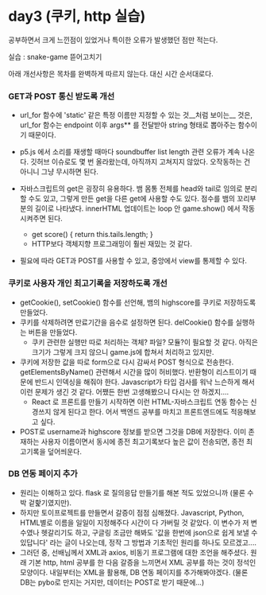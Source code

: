 # day3 (쿠키, http 실습)

공부하면서 크게 느낀점이 있었거나 특이한 오류가 발생했던 점만 적는다.

실습 : snake-game 뜯어고치기



아래 개선사항은 목차를 완벽하게 따르지 않는다. 대신 시간 순서대로다.

### GET과 POST 통신 받도록 개선 

- url_for 함수에 'static' 같은 특정 이름만 지정할 수 있는 것__처럼 보이는__ 것은, url_for 함수는 endpoint 이후 args** 를 전달받아 string 형태로 뽑아주는 함수이기 때문이다.

- p5.js 에서 소리를 재생할 때마다 soundbuffer list length 관련 오류가 계속 나온다. 깃허브 이슈로도 몇 번 올라왔는데, 아직까지 고쳐지지 않았다. 오작동하는 건 아니니 그냥 무시하면 된다.
- 자바스크립트의 get은 굉장히 유용하다. 뱀 몸통 전체를 head와 tail로 임의로 분리할 수도 있고, 그렇게 만든 get을 다른 get에 사용할 수도 있다. 점수를 뱀의 꼬리부분의 길이로 나타냈다. innerHTML 업데이트는 loop 안 game.show() 에서 작동시켜주면 된다.
  + get score() {
    	return this.tails.length;
    }
  + HTTP보다 객체지향 프로그래밍이 훨씬 재밌는 것 같다.

- 필요에 따라 GET과 POST를 사용할 수 있고, 중앙에서 view를 통제할 수 있다.



### 쿠키로 사용자 개인 최고기록을 저장하도록 개선

- getCookie(), setCookie() 함수를 선언해, 뱀의 highscore를 쿠키로 저장하도록 만들었다.
- 쿠키를 삭제하려면 만료기간을 음수로 설정하면 된다. delCookie() 함수를 실행하는 버튼을 만들었다.
  + 쿠키 관련한 실행만 따로 처리하는 객체? 파일? 모듈?이 필요할 것 같다. 아직은 크기가 그렇게 크지 않으니 game.js에 합쳐서 처리하고 있지만.
- 쿠키에 저장한 값을 따로 form으로 다시 감싸서 POST 형식으로 전송한다. getElementsByName() 관련해서 시간을 많이 허비했다. 반환형이 리스트이기 때문에 반드시 인덱싱을 해줘야 한다. Javascript가 타입 검사를 워낙 느슨하게 해서 이런 문제가 생긴 것 같다. 어쨌든 한번 고생해봤으니 다시는 안 하겠지....
  + React 로 프론트를 만들기 시작하면 이런 HTML-자바스크립트 연동 함수는 신경쓰지 않게 된다고 한다. 어서 백엔드 공부를 마치고 프론트엔드에도 적응해보고 싶다.
- POST로 username과 highscore 정보를 받으면 그것을 DB에 저장한다. 이미 존재하는 사용자 이름이면서 동시에 종전 최고기록보다 높은 값이 전송되면, 종전 최고기록을 덮어씌운다.



### DB 연동 페이지 추가

- 원리는 이해하고 있다. flask 로 질의응답 만들기를 해본 적도 있었으니까 (물론 수박 겉핥기였지만).
- 하지만 토이프로젝트를 만들면서 갈증이 점점 심해졌다. Javascript, Python, HTML별로 이름을 일일이 지정해주다 시간이 다 가버릴 것 같았다. 이 변수가 저 변수였나 헷갈리기도 하고, 구글링 조금만 해봐도 '값을 한번에 json으로 쉽게 보낼 수 있답니다' 라는 글이 나오는데, 정작 그 방법과 기초적인 원리를 하나도 모르겠고....
- 그러던 중, 선배님께서 XML과 axios, 비동기 프로그램에 대한 조언을 해주셨다. 원래 기본 http, html 공부를 한 다음 갈증을 느끼면서 XML 공부를 하는 것이 정석인 모양이다. 내일부터는 XML을 활용해, DB 연동 페이지를 추가해봐야겠다. (물론 DB는 pybo로 만지는 거지만, 데이터는 POST로 받기 때문에...)

